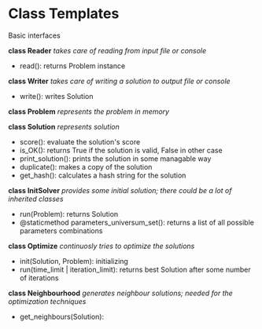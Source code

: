 # Class Templates

Basic interfaces

**class Reader**
*takes care of reading from input file or console*
- read(): returns Problem instance

**class Writer**
*takes care of writing a solution to output file or console*
- write(): writes Solution

**class Problem**
*represents the problem in memory*

**class Solution**
*represents solution*
- score(): evaluate the solution's score
- is_OK(): returns True if the solution is valid, False in other case
- print_solution(): prints the solution in some managable way
- duplicate(): makes a copy of the solution
- get_hash(): calculates a hash string for the solution

**class InitSolver**
*provides some initial solution; there could be a lot of inherited classes*
- run(Problem): returns Solution
- @staticmethod parameters_universum_set(): returns a list of all possible parameters combinations

**class Optimize**
*continuosly tries to optimize the solutions*
- init(Solution, Problem): initializing
- run(time_limit | iteration_limit): returns best Solution after some number of iterations

**class Neighbourhood**
*generates neighbour solutions; needed for the optimization techniques*
- get_neighbours(Solution):
